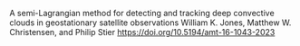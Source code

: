 A semi-Lagrangian method for detecting and tracking deep convective clouds in geostationary satellite observations 
William K. Jones, Matthew W. Christensen, and Philip Stier 
https://doi.org/10.5194/amt-16-1043-2023
